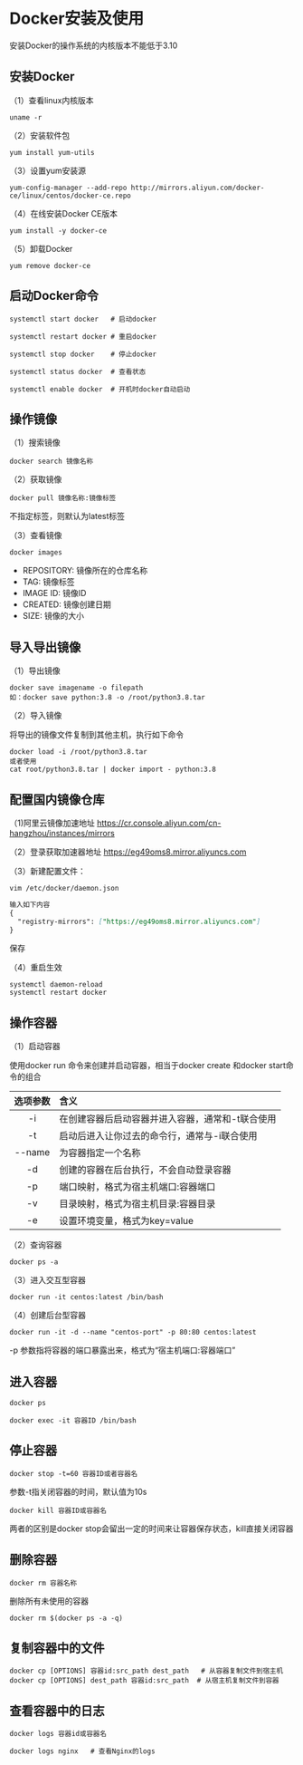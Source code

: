 # Docker安装及使用

安装Docker的操作系统的内核版本不能低于3.10

## 安装Docker
（1）查看linux内核版本
```shell
uname -r
```

（2）安装软件包

```
yum install yum-utils
```

（3）设置yum安装源
```
yum-config-manager --add-repo http://mirrors.aliyun.com/docker-ce/linux/centos/docker-ce.repo
```

（4）在线安装Docker CE版本
```
yum install -y docker-ce
```

（5）卸载Docker
```
yum remove docker-ce
```

## 启动Docker命令
```shell
systemctl start docker   # 启动docker

systemctl restart docker # 重启docker

systemctl stop docker    # 停止docker

systemctl status docker  # 查看状态

systemctl enable docker  # 开机时docker自动启动
```

## 操作镜像
（1）搜索镜像
```shell
docker search 镜像名称
```

（2）获取镜像
```shell
docker pull 镜像名称:镜像标签
```
不指定标签，则默认为latest标签

（3）查看镜像
```shell
docker images
```
* REPOSITORY: 镜像所在的仓库名称
* TAG: 镜像标签
* IMAGE ID: 镜像ID
* CREATED: 镜像创建日期
* SIZE: 镜像的大小

## 导入导出镜像
（1）导出镜像
```shell
docker save imagename -o filepath
如：docker save python:3.8 -o /root/python3.8.tar
```
（2）导入镜像

将导出的镜像文件复制到其他主机，执行如下命令
```shell
docker load -i /root/python3.8.tar
或者使用
cat root/python3.8.tar | docker import - python:3.8
```

## 配置国内镜像仓库
（1)阿里云镜像加速地址
https://cr.console.aliyun.com/cn-hangzhou/instances/mirrors

（2）登录获取加速器地址
https://eg49oms8.mirror.aliyuncs.com

（3）新建配置文件：
```markdown
vim /etc/docker/daemon.json

输入如下内容
{
  "registry-mirrors": ["https://eg49oms8.mirror.aliyuncs.com"]
}
```
保存

（4）重启生效
```shell
systemctl daemon-reload
systemctl restart docker
```

## 操作容器
（1）启动容器

使用docker run 命令来创建并启动容器，相当于docker create 和docker start命令的组合

|  选项参数  | 含义                        |
|:------:|:--------------------------|
|   -i   | 在创建容器后启动容器并进入容器，通常和-t联合使用 |
|   -t   | 启动后进入让你过去的命令行，通常与-i联合使用   |
| --name | 为容器指定一个名称                 |
|   -d   | 创建的容器在后台执行，不会自动登录容器       |
|   -p   | 端口映射，格式为宿主机端口:容器端口        |
|   -v   | 目录映射，格式为宿主机目录:容器目录        |
|   -e   | 设置环境变量，格式为key=value       |
 

（2）查询容器
```shell
docker ps -a
```

（3）进入交互型容器
```shell
docker run -it centos:latest /bin/bash
```

（4）创建后台型容器
```shell
docker run -it -d --name "centos-port" -p 80:80 centos:latest
```
-p 参数指将容器的端口暴露出来，格式为“宿主机端口:容器端口”

## 进入容器
```shell
docker ps

docker exec -it 容器ID /bin/bash
```


## 停止容器
```shell
docker stop -t=60 容器ID或者容器名
```
参数-t指关闭容器的时间，默认值为10s

```
docker kill 容器ID或容器名
```

两者的区别是docker stop会留出一定的时间来让容器保存状态，kill直接关闭容器

## 删除容器
```shell
docker rm 容器名称
```

删除所有未使用的容器
```shell
docker rm $(docker ps -a -q)

```


## 复制容器中的文件
```shell
docker cp [OPTIONS] 容器id:src_path dest_path   # 从容器复制文件到宿主机
docker cp [OPTIONS] dest_path 容器id:src_path  # 从宿主机复制文件到容器
```

## 查看容器中的日志
```shell
docker logs 容器id或容器名

docker logs nginx   # 查看Nginx的logs
```


